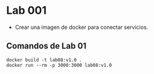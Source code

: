 # Lab 001
* Crear una imagen de docker para conectar servicios.

## Comandos de Lab 01
    docker build -t lab08:v1.0 .
    docker run --rm -p 3000:3000 lab08:v1.0